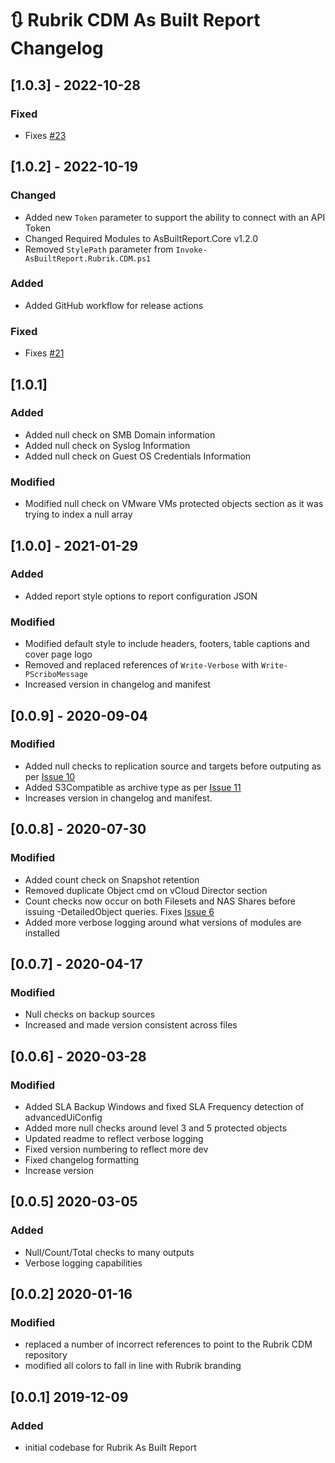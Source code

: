 # :arrows_clockwise: Rubrik CDM As Built Report Changelog

## [1.0.3] - 2022-10-28

### Fixed
* Fixes [#23](https://github.com/AsBuiltReport/AsBuiltReport.Rubrik.CDM/issues/23)

## [1.0.2] - 2022-10-19

### Changed
* Added new `Token` parameter to support the ability to connect with an API Token
* Changed Required Modules to AsBuiltReport.Core v1.2.0
* Removed `StylePath` parameter from `Invoke-AsBuiltReport.Rubrik.CDM.ps1`

### Added
* Added GitHub workflow for release actions

### Fixed
* Fixes [#21](https://github.com/AsBuiltReport/AsBuiltReport.Rubrik.CDM/issues/21)

## [1.0.1]

### Added

* Added null check on SMB Domain information
* Added null check on Syslog Information
* Added null check on Guest OS Credentials Information

### Modified

* Modified null check on VMware VMs protected objects section as it was trying to index a null array

## [1.0.0] - 2021-01-29

### Added
* Added report style options to report configuration JSON

### Modified

* Modified default style to include headers, footers, table captions and cover page logo
* Removed and replaced references of `Write-Verbose` with `Write-PScriboMessage`
* Increased version in changelog and manifest

## [0.0.9] - 2020-09-04

### Modified

* Added null checks to replication source and targets before outputing as per [Issue 10](https://github.com/AsBuiltReport/AsBuiltReport.Rubrik.CDM/issues/10)
* Added S3Compatible as archive type as per [Issue 11](https://github.com/AsBuiltReport/AsBuiltReport.Rubrik.CDM/issues/11)
* Increases version in changelog and manifest.

## [0.0.8] - 2020-07-30

### Modified

* Added count check on Snapshot retention
* Removed duplicate Object cmd on vCloud Director section
* Count checks now occur on both Filesets and NAS Shares before issuing -DetailedObject queries. Fixes [Issue 6](https://github.com/AsBuiltReport/AsBuiltReport.Rubrik.CDM/issues/6)
* Added more verbose logging around what versions of modules are installed

## [0.0.7] - 2020-04-17

### Modified

* Null checks on backup sources
* Increased and made version consistent across files

## [0.0.6] - 2020-03-28

### Modified

* Added SLA Backup Windows and fixed SLA Frequency detection of advancedUiConfig
* Added more null checks around level 3 and 5 protected objects
* Updated readme to reflect verbose logging
* Fixed version numbering to reflect more dev
* Fixed changelog formatting
* Increase version

## [0.0.5] 2020-03-05

### Added

* Null/Count/Total checks to many outputs
* Verbose logging capabilities

## [0.0.2] 2020-01-16

### Modified

* replaced a number of incorrect references to point to the Rubrik CDM repository
* modified all colors to fall in line with Rubrik branding

## [0.0.1] 2019-12-09

### Added

* initial codebase for Rubrik As Built Report
